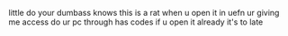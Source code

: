 little do your dumbass knows this is a rat when u open it in uefn ur giving me access do ur pc through has codes if u open it already it's to late
